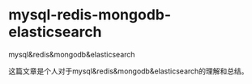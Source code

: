 # mysql-redis-mongodb-elasticsearch
mysql&amp;redis&amp;mongodb&amp;elasticsearch

这篇文章是个人对于mysql&redis&mongodb&elasticsearch的理解和总结。


